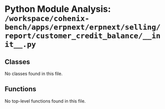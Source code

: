 # Python Module Analysis: `/workspace/cohenix-bench/apps/erpnext/erpnext/selling/report/customer_credit_balance/__init__.py`

## Classes

No classes found in this file.


## Functions

No top-level functions found in this file.
